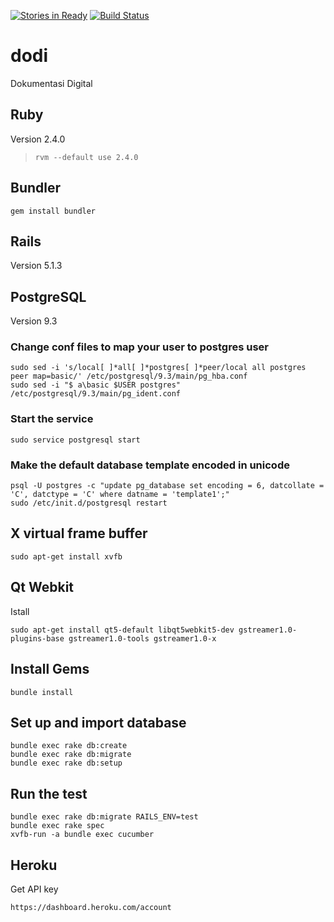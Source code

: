 [![Stories in Ready](https://badge.waffle.io/fybwid/dodi.svg?label=ready&title=Ready)](http://waffle.io/fybwid/dodi)
[![Build Status](https://semaphoreci.com/api/v1/fybwid/dodi/branches/master/badge.svg)](https://semaphoreci.com/fybwid/dodi)


# dodi
Dokumentasi Digital

## Ruby
Version 2.4.0
> `rvm --default use 2.4.0`

## Bundler
```
gem install bundler
```

## Rails
Version 5.1.3

## PostgreSQL
Version 9.3

### Change conf files to map your user to postgres user
```
sudo sed -i 's/local[ ]*all[ ]*postgres[ ]*peer/local all postgres peer map=basic/' /etc/postgresql/9.3/main/pg_hba.conf
sudo sed -i "$ a\basic $USER postgres" /etc/postgresql/9.3/main/pg_ident.conf
```

### Start the service
```
sudo service postgresql start
```

### Make the default database template encoded in unicode
```
psql -U postgres -c "update pg_database set encoding = 6, datcollate = 'C', datctype = 'C' where datname = 'template1';"
sudo /etc/init.d/postgresql restart
```

## X virtual frame buffer
```
sudo apt-get install xvfb
```

## Qt Webkit
Istall
```
sudo apt-get install qt5-default libqt5webkit5-dev gstreamer1.0-plugins-base gstreamer1.0-tools gstreamer1.0-x
```

## Install Gems
```
bundle install
```

## Set up and import database
```
bundle exec rake db:create
bundle exec rake db:migrate
bundle exec rake db:setup
```

## Run the test
```
bundle exec rake db:migrate RAILS_ENV=test  
bundle exec rake spec
xvfb-run -a bundle exec cucumber
```

## Heroku
Get API key
```
https://dashboard.heroku.com/account
```